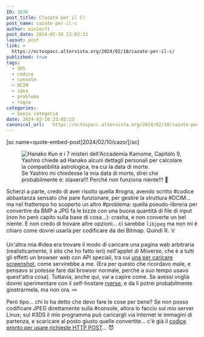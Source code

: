 ```yaml
---
ID: 1636
post_title: C(azate per il C)
post_name: cazate-per-il-c
author: minioctt
post_date: 2024-02-10 23:02:23
layout: post
link: >
  https://octospacc.altervista.org/2024/02/10/cazate-per-il-c/
published: true
tags:
  - 3DS
  - codice
  - console
  - DCIM
  - idea
  - problema
  - rogna
categories:
  - Senza categoria
date: 2024-02-10 23:02:23
canonical_url:   https://octospacc.altervista.org/2024/02/10/cazate-per-il-c/
---
```

<!-- wp:paragraph -->
<p>[sc name=quote-embed-post]2024/02/10/cazo/[/sc]</p>
<!-- /wp:paragraph -->

<!-- wp:paragraph -->
<p></p>
<!-- /wp:paragraph -->

<!-- wp:image {"id":1635,"sizeSlug":"large"} -->
<figure class="wp-block-image size-large"><img src="https://octospacc.altervista.org/wp-content/uploads/2024/02/20240210_2157354602628971234351972-960x317.jpg" alt="Hanako Kun e i 7 misteri dell'Accademia Kamome, Capitolo 9, Yashiro chiede ad Hanako alcuni dettagli personali per calcolare la compatibilità astrologica, tra cui la data di morte." class="wp-image-1635"/><figcaption class="wp-element-caption">Se Yashiro mi chiedesse la mia data di morte, direi che probabilmente è: stasera!!! Perché non funziona niente!!! 🥰</figcaption></figure>
<!-- /wp:image -->

<!-- wp:paragraph -->
<p></p>
<!-- /wp:paragraph -->

<!-- wp:paragraph -->
<p>Scherzi a parte, credo di aver risolto quella #rogna, avendo scritto #codice abbastanza sensato che pare funzionare, per gestire la struttura #DCIM... ma nel frattempo ho scoperto un altro #problema: quella pseudo-libreria per convertire da BMP a JPG fa le bizze con una buona quantità di file di input (non ho però capito sulla base di cosa...): crasha, e non converte un bel niente. E non credo di trovare altre opzioni... ci sarebbe <code>libjpeg</code> ma non mi è chiaro come dovrei usarla per codificare da dei Bitmap. Quindi R. ☠️</p>
<!-- /wp:paragraph -->

<!-- wp:paragraph -->
<p>Un'altra mia #idea era trovare il modo di caricare una pagina web arbitraria (realisticamente, il sito che ho fatto ieri) nell'applet di Miiverse, che è a tutti gli effetti un browser web con API speciali, tra cui <a href="https://github.com/KaeruTeam/miiverse-docs/wiki/Cave-Capture-API">una per caricare screenshot</a>, come servirebbe a me. (Era per questo che ricordavo male, e pensavo si potesse fare dal browser normale, perché a suo tempo usavo quest'altra cosa). Tuttavia, anche qui, vai a capire come. Se avessi voglia dovrei sperimentare con il self-hostare <a href="https://github.com/rverseTeam/rverse2">rverse</a>, e da lì potrei probabilmente giostrarmela, ma non ora. 💤️</p>
<!-- /wp:paragraph -->

<!-- wp:paragraph -->
<p>Però tipo... chi lo ha detto che devo fare le cose per bene? Se non posso codificare JPEG direttamente sulla #console, allora lo faccio sul mio server Linux; sul #3DS il mio programma può caricargli via Internet le immagini di partenza, e scaricare al posto giusto quelle convertite... c'è già il <a href="https://github.com/devkitPro/3ds-examples/tree/master/network/http_post">codice pronto per usare richieste HTTP POST</a>... 😈️</p>
<!-- /wp:paragraph -->